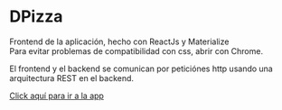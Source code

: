 DPizza
=======  
Frontend de la aplicación, hecho con ReactJs y Materialize   
Para evitar problemas de compatibilidad con css, abrir con Chrome.  

El frontend y el backend se comunican por peticiónes http usando una  
arquitectura REST en el backend.
  
[Click aquí para ir a la app](https://dpizza.herokuapp.com)
